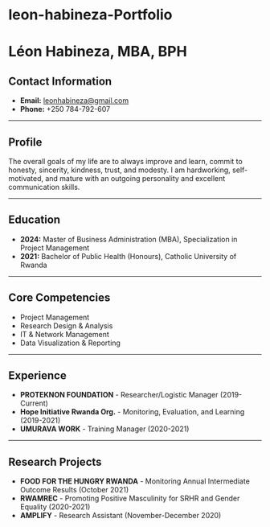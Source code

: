 # leon-habineza-Portfolio
# Léon Habineza, MBA, BPH

## Contact Information
- **Email:** [leonhabineza@gmail.com](mailto:leonhabineza@gmail.com)
- **Phone:** +250 784-792-607

---

## Profile
The overall goals of my life are to always improve and learn, commit to honesty, sincerity, kindness, trust, and modesty. I am hardworking, self-motivated, and mature with an outgoing personality and excellent communication skills.

---

## Education
- **2024:** Master of Business Administration (MBA), Specialization in Project Management
- **2021:** Bachelor of Public Health (Honours), Catholic University of Rwanda

---

## Core Competencies
- Project Management
- Research Design & Analysis
- IT & Network Management
- Data Visualization & Reporting

---

## Experience
- **PROTEKNON FOUNDATION** - Researcher/Logistic Manager (2019-Current)
- **Hope Initiative Rwanda Org.** - Monitoring, Evaluation, and Learning (2019-2021)
- **UMURAVA WORK** - Training Manager (2020-2021)

---

## Research Projects
- **FOOD FOR THE HUNGRY RWANDA** - Monitoring Annual Intermediate Outcome Results (October 2021)
- **RWAMREC** - Promoting Positive Masculinity for SRHR and Gender Equality (2020-2021)
- **AMPLIFY** - Research Assistant (November-December 2020)
